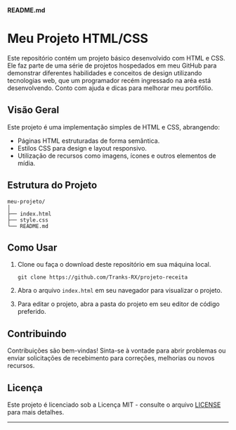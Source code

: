 **README.md**

# Meu Projeto HTML/CSS

Este repositório contém um projeto básico desenvolvido com HTML e CSS. Ele faz parte de uma série de projetos hospedados em meu GitHub para demonstrar diferentes habilidades e conceitos de design utilizando tecnologias web, que um programador recém ingressado na aréa está desenvolvendo. Conto com ajuda e dicas para melhorar meu portifólio.

## Visão Geral

Este projeto é uma implementação simples de HTML e CSS, abrangendo:

- Páginas HTML estruturadas de forma semântica.
- Estilos CSS para design e layout responsivo.
- Utilização de recursos como imagens, ícones e outros elementos de mídia.

## Estrutura do Projeto

```
meu-projeto/
│
├── index.html
├── style.css
└── README.md
```

## Como Usar

1. Clone ou faça o download deste repositório em sua máquina local.

    ```
    git clone https://github.com/Tranks-RX/projeto-receita
    ```

2. Abra o arquivo `index.html` em seu navegador para visualizar o projeto.

3. Para editar o projeto, abra a pasta do projeto em seu editor de código preferido.

## Contribuindo

Contribuições são bem-vindas! Sinta-se à vontade para abrir problemas ou enviar solicitações de recebimento para correções, melhorias ou novos recursos.

## Licença

Este projeto é licenciado sob a Licença MIT - consulte o arquivo [LICENSE](LICENSE) para mais detalhes.

---
